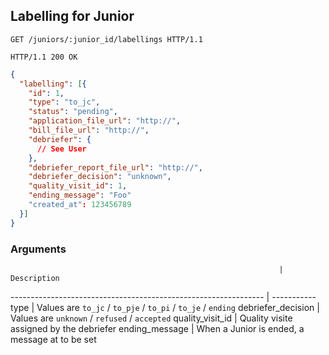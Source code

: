 ## Labelling for Junior

```http
GET /juniors/:junior_id/labellings HTTP/1.1
```

```http
HTTP/1.1 200 OK
```

```json
{
  "labelling": [{
    "id": 1,
    "type": "to_jc",
    "status": "pending",
    "application_file_url": "http://",
    "bill_file_url": "http://",
    "debriefer": {
      // See User
    },
    "debriefer_report_file_url": "http://",
    "debriefer_decision": "unknown",
    "quality_visit_id": 1,
    "ending_message": "Foo"
    "created_at": 123456789
  }]
}
```

### Arguments

                                                                | Description
--------------------------------------------------------------- | -----------
type                                                            | Values are `to_jc` / `to_pje` / `to_pi` / `to_je` / `ending`
debriefer_decision                                              | Values are `unknown` / `refused` / `accepted`
quality_visit_id                                                | Quality visite assigned by the debriefer
ending_message                                                  | When a Junior is ended, a message at to be set
